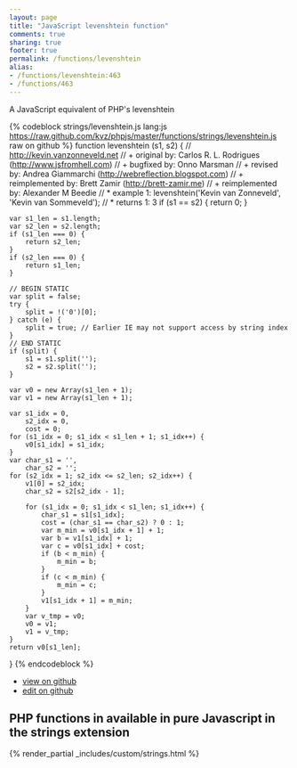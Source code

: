 ```yaml
---
layout: page
title: "JavaScript levenshtein function"
comments: true
sharing: true
footer: true
permalink: /functions/levenshtein
alias:
- /functions/levenshtein:463
- /functions/463
---
```

<!-- Generated by Rakefile:build -->
A JavaScript equivalent of PHP's levenshtein

{% codeblock strings/levenshtein.js lang:js https://raw.github.com/kvz/phpjs/master/functions/strings/levenshtein.js raw on github %}
function levenshtein (s1, s2) {
    // http://kevin.vanzonneveld.net
    // +            original by: Carlos R. L. Rodrigues (http://www.jsfromhell.com)
    // +            bugfixed by: Onno Marsman
    // +             revised by: Andrea Giammarchi (http://webreflection.blogspot.com)
    // + reimplemented by: Brett Zamir (http://brett-zamir.me)
    // + reimplemented by: Alexander M Beedie
    // *                example 1: levenshtein('Kevin van Zonneveld', 'Kevin van Sommeveld');
    // *                returns 1: 3
    if (s1 == s2) {
        return 0;
    }

    var s1_len = s1.length;
    var s2_len = s2.length;
    if (s1_len === 0) {
        return s2_len;
    }
    if (s2_len === 0) {
        return s1_len;
    }

    // BEGIN STATIC
    var split = false;
    try {
        split = !('0')[0];
    } catch (e) {
        split = true; // Earlier IE may not support access by string index
    }
    // END STATIC
    if (split) {
        s1 = s1.split('');
        s2 = s2.split('');
    }

    var v0 = new Array(s1_len + 1);
    var v1 = new Array(s1_len + 1);

    var s1_idx = 0,
        s2_idx = 0,
        cost = 0;
    for (s1_idx = 0; s1_idx < s1_len + 1; s1_idx++) {
        v0[s1_idx] = s1_idx;
    }
    var char_s1 = '',
        char_s2 = '';
    for (s2_idx = 1; s2_idx <= s2_len; s2_idx++) {
        v1[0] = s2_idx;
        char_s2 = s2[s2_idx - 1];

        for (s1_idx = 0; s1_idx < s1_len; s1_idx++) {
            char_s1 = s1[s1_idx];
            cost = (char_s1 == char_s2) ? 0 : 1;
            var m_min = v0[s1_idx + 1] + 1;
            var b = v1[s1_idx] + 1;
            var c = v0[s1_idx] + cost;
            if (b < m_min) {
                m_min = b;
            }
            if (c < m_min) {
                m_min = c;
            }
            v1[s1_idx + 1] = m_min;
        }
        var v_tmp = v0;
        v0 = v1;
        v1 = v_tmp;
    }
    return v0[s1_len];
}
{% endcodeblock %}

 - [view on github](https://github.com/kvz/phpjs/blob/master/functions/strings/levenshtein.js)
 - [edit on github](https://github.com/kvz/phpjs/edit/master/functions/strings/levenshtein.js)

## PHP functions in available in pure Javascript in the strings extension
{% render_partial _includes/custom/strings.html %}
